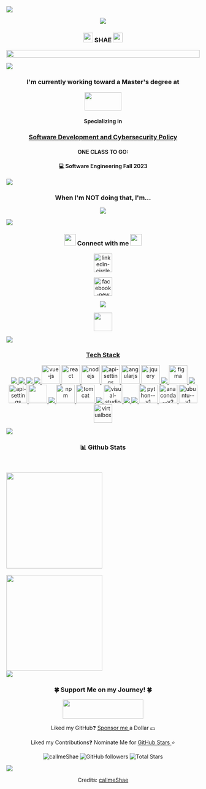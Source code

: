 <img src="https://user-images.githubusercontent.com/73097560/115834477-dbab4500-a447-11eb-908a-139a6edaec5c.gif">	

<p align="center"><a href="https://github.com/DenverCoder1/readme-typing-svg"><img src="https://readme-typing-svg.herokuapp.com?lines=Hi,+I'm+Shannon+Smith;but+almost+everyone+calls+me&center=true&width=500&height=50"></a></p>

<h3 align="center"><img src="https://raw.githubusercontent.com/iampavangandhi/iampavangandhi/master/gifs/Hi.gif" width="25" height="25">  SHAE  <img src="https://raw.githubusercontent.com/iampavangandhi/iampavangandhi/master/gifs/Hi.gif" width="25" height="25"></a>
</h3>

<p align="center">
  <img align="center" src="https://github.com/callmeShae/Personal_Files/blob/main/~me/Untitled.jpg" style = "width: -webkit-fill-available;"/>
</p>


<img src="https://user-images.githubusercontent.com/73097560/115834477-dbab4500-a447-11eb-908a-139a6edaec5c.gif">	


<h3 align="center"> I'm currently working toward a Master's degree at </h3>
<p align="center"><img src="https://upload.wikimedia.org/wikipedia/commons/6/60/Virginia_Tech_Hokies_logo.svg" height="48" width="96"/></p>
<h4 align="center"> Specializing in </h4>
<h3 align="center"><a href="https://vtmit.vt.edu/academics/curriculum.html#graduate-certificates"> Software Development and Cybersecurity Policy </a></h3>

<h4 align="center"> ONE CLASS TO GO: </h4>
<h4 align="center"> 💻 Software Engineering Fall 2023 </h4>


<img src="https://user-images.githubusercontent.com/73097560/115834477-dbab4500-a447-11eb-908a-139a6edaec5c.gif">	


<h3 align="center"> When I'm NOT doing that, I'm... </h3>

<p align="center"><a href="https://github.com/DenverCoder1/readme-typing-svg"><img src="https://readme-typing-svg.herokuapp.com?lines=💻+Improving+my+Programming+skills;🎨+Drawing+and+Painting;🔨+Sculpting+or+Woodworking;🏠+Doing+home+reno+projects;Spending+time+with+my+💍+and+🐾🐾🐾🐾;🙌+Always+ready+to+collaborate&center=true&width=500&height=50"></a></p>


<img src="https://user-images.githubusercontent.com/73097560/115834477-dbab4500-a447-11eb-908a-139a6edaec5c.gif">	


<h3 align="center"><img src="https://media.giphy.com/media/iY8CRBdQXODJSCERIr/giphy.gif" width="30px"> Connect with me <img src="https://media.giphy.com/media/iY8CRBdQXODJSCERIr/giphy.gif" width="30px"></h3>
								      
<p align="center">
    <a title="Linkedin" href="https://www.linkedin.com/in/call-me-shae/">
    <img width="48" height="48" src="https://img.icons8.com/nolan/48/linkedin-circled.png" alt="linkedin-circled"/>
    </a>	
    <p align="center">
    <a title="Facebook" href="https://www.facebook.com/callmeShae/">
    <img width="48" height="48" src="https://img.icons8.com/nolan/64/facebook-new.png" alt="facebook-new"/>
    </a>   
    <p align="center">
    <a title="Portfolio" href="https://callmeShae.github.io/callmeshae/index.html">
    <img src="https://img.icons8.com/nolan/48/github.png"/>
    </a>	
    <p align="center">
    <a title="Art Site" href="https://shae1223.wixsite.com/shae-smith-artist">
    <img width="48" height="48" src="https://img.icons8.com/external-tal-revivo-bold-tal-revivo/48/ffffff/external-wixcom-ltd-is-an-israeli-cloud-based-web-development-logo-bold-tal-revivo.png"/>

</p>	


<img src="https://user-images.githubusercontent.com/73097560/115834477-dbab4500-a447-11eb-908a-139a6edaec5c.gif">			      


<h3 align="center"> Tech Stack </h3>

<p align="center">
    <a title="Java" href="https://www.java.com/">
    <img src="https://img.icons8.com/color/48/null/java-coffee-cup-logo--v1.png"/>
    </a>
    <a title="Javascript" href="https://www.javascript.com/">
    <img src="https://img.icons8.com/fluency/48/null/javascript.png"/>
    </a>
    <a title="HTML5" href="https://html.spec.whatwg.org/multipage/">
    <img src="https://img.icons8.com/color/48/null/html-5--v1.png"/>
    </a>
    <a title="CSS3" href="https://www.w3.org/TR/CSS/#css">
    <img src="https://img.icons8.com/color/48/000000/css3.png"/>
    </a>
    <a title="Vue" href="https://vuejs.org/">
    <img width="48" height="48" src="https://img.icons8.com/color/48/vue-js.png" alt="vue-js"/>	
    </a>
    <a title="React" href="https://react.dev/">
    <img width="48" height="48" src="https://img.icons8.com/officel/48/react.png" alt="react"/>	
    </a>
    <a title="NodeJS" href="https://nodejs.org/en">
    <img width="48" height="48" src="https://img.icons8.com/windows/48/07AD28/nodejs.png" alt="nodejs"/>
    </a>
    <a title="Rest API" href="https://restfulapi.net/">
    <img width="48" height="48" src="https://img.icons8.com/fluency/48/api-settings.png" alt="api-settings"/>
    </a>
    <a title="AngularJS" href="https://restfulapi.net/">
    <img width="48" height="48" src="https://img.icons8.com/color/48/angularjs.png" alt="angularjs"/>
    </a>
    <a title="jQuery" href="https://jquery.com/">
    <img width="48" height="48" src="https://img.icons8.com/ios-filled/48/72D2FA/jquery.png" alt="jquery"/>
    </a>
    <a title="Sass" href="https://sass-lang.com/">
    <img src="https://img.icons8.com/color/48/000000/sass.png"/>
    </a> 
    <a title="Figma" href="https://www.figma.com/">
    <img width="48" height="48" src="https://img.icons8.com/fluency/48/figma.png" alt="figma"/>
    </a>
    <a title="Kotlin" href="https://kotlinlang.org/">
    <img src="https://img.icons8.com/color/48/null/kotlin.png"/>
    </a>
    <a title="Rest" href="https://en.wikipedia.org/wiki/Representational_state_transfer">
    <img width="48" height="48" src="https://img.icons8.com/parakeet/48/api-settings.png" alt="api-settings"/>
    </a>	
    <a title="Eclipse" href="https://www.eclipse.org/ide/">
    <img src="https://user-images.githubusercontent.com/11943860/46922575-7017cf80-cfe1-11e8-845a-0cd198fb546c.png" width="48px" height="48px"/>
    </a>
    <a title="IntelliJ" href="https://www.jetbrains.com/idea/">
    <img src="https://img.icons8.com/color/48/000000/intellij-idea.png"/>
    </a>
    <a title="NPM" href="https://www.npmjs.com/">
    <img width="48" height="48" src="https://img.icons8.com/color/48/npm.png" alt="npm"/>
    </a>
    <a title="Tomcat" href="https://tomcat.apache.org/">
    <img width="48" height="48" src="https://img.icons8.com/color/48/tomcat.png" alt="tomcat"/>
    </a>
    <a title="Android Studio" href="https://developer.android.com/studio">    
    <img src="https://img.icons8.com/color/48/null/android-studio--v2.png"/>
    </a>
    <a title="VS Code" href="https://code.visualstudio.com/">    
    <img width="48" height="48" src="https://img.icons8.com/color/48/visual-studio-code-2019.png" alt="visual-studio-code-2019"/>
    </a>
    <a title="GitLab" href="https://about.gitlab.com/">  
    <img src="https://img.icons8.com/color/48/null/gitlab.png"/>
    </a>
    <a title="Git" href="https://git-scm.com/">     
    <img src="https://img.icons8.com/color/48/null/git.png"/>
    </a>
    <a title="Python" href="https://www.python.org/">
    <img width="48" height="48" src="https://img.icons8.com/color/48/python--v1.png" alt="python--v1"/>
    </a>
    <a title="Anaconda" href="https://www.anaconda.com/">
    <img width="48" height="48" src="https://img.icons8.com/fluency/48/anaconda--v2.png" alt="anaconda--v2"/>
    </a>
    <a title="Ubuntu" href="https://ubuntu.com/">     
    <img width="48" height="48" src="https://img.icons8.com/color/48/ubuntu--v1.png" alt="ubuntu--v1"/>
    </a>
    <a title="VirtualBox" href="https://www.virtualbox.org/">     
    <img width="48" height="48" src="https://img.icons8.com/color/48/virtualbox.png" alt="virtualbox"/>
    </a>
</p>


<img src="https://user-images.githubusercontent.com/73097560/115834477-dbab4500-a447-11eb-908a-139a6edaec5c.gif">			      
  
	
<h3 align="center"> 📊 Github Stats </h3>

<br>
<br>
<a href="https://streak-stats.demolab.com/callmeShae/">
  <img height=250 align="center" src="https://streak-stats.demolab.com?user=callmeShae&theme=radical&hide_border=true&date_format=M%20j%5B%2C%20Y%5D&ring=8508B4&fire=FF8622&sideNums=8508B4&show_icons=true&include_all_commits=true" media="(prefers-color-scheme: dark)" />
</a>
<br>
<br>
<a href="https://github.com/callmeShae/github-readme-stats">
  <img height=250 align="center" src="https://github-profile-summary-cards.vercel.app/api/cards/profile-details?username=callmeShae&theme=radical" media="(prefers-color-scheme: dark)" />
</a>	
<br>



<img src="https://user-images.githubusercontent.com/73097560/115834477-dbab4500-a447-11eb-908a-139a6edaec5c.gif">			      

<h3 align="center">
	🍀 Support Me on my Journey! 🍀
</h3>
 
<p align="center"><a href="https://www.buymeacoffee.com/shaesmith1223"><img src="https://github.com/callmeShae/Personal_Files/blob/main/Buy%20me%20a%20coffee.png" height="50" width="210"></a>
</p>

<p align="center"> Liked my GitHub❓ <a href="https://github.com/sponsors/callmeShae/dashboard/profile"> Sponsor me </a> a Dollar 💵 
</p>

<p align="center">Liked my Contributions❓ Nominate Me for <a href="https://stars.github.com/nominate/"> GitHub Stars </a>⭐ 

<p align="center"><img src="https://komarev.com/ghpvc/?username=k-star-229&label=Profile%20views&color=0e75b6&style=plastic" alt="callmeShae" />
    <img alt="GitHub followers" src="https://img.shields.io/github/followers/callmeShae?label=Followers&style=social">    
    <img src="https://img.shields.io/github/stars/callmeShae?label=Stars" alt="Total Stars">
</p>

<img src="https://user-images.githubusercontent.com/73097560/115834477-dbab4500-a447-11eb-908a-139a6edaec5c.gif">			      


<p align="center"> Credits: <a href="https://github.com/callmeShae"> callmeShae </a>
</p>

	
<!---
callmeShae/callmeShae is a ✨ special ✨ repository because its `README.md` (this file) appears on your GitHub profile.
You can click the Preview link to take a look at your changes.
--->
